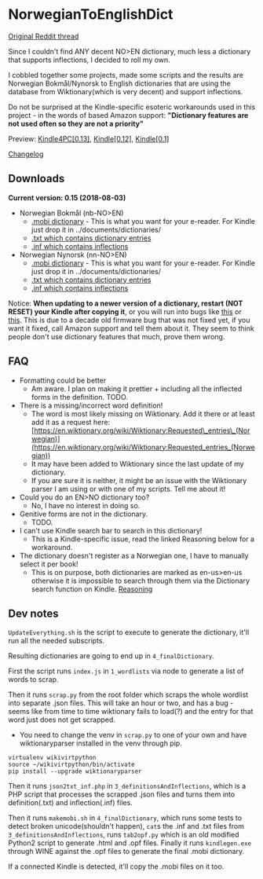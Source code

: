 # NorwegianToEnglishDict

[Original Reddit thread](https://www.reddit.com/r/norsk/comments/8woal0/nbnoen_dictionarynorsk_ordbok_for_kindle_and/)

Since I couldn't find ANY decent NO>EN dictionary, much less a dictionary that supports inflections, I decided to roll my own.

I cobbled together some projects, made some scripts and the results are Norwegian Bokmål/Nynorsk to English dictionaries that are using the database from Wiktionary(which is very decent) and support inflections.

Do not be surprised at the Kindle-specific esoteric workarounds used in this project - in the words of based Amazon support: **"Dictionary features are not used often so they are not a priority"**

Preview: [Kindle4PC[0.13]](https://i.imgur.com/JPE2LzQ.png), [Kindle[0.12]](https://i.imgur.com/oqwwjdA.png), [Kindle[0.1]](https://i.imgur.com/EJ23F8b.png)

[Changelog](https://gitlab.com/C0rn3j/NorwegianToEnglishDict/tags)

## Downloads

**Current version: 0.15 (2018-08-03)**

* Norwegian Bokmål (nb-NO>EN)
   * [.mobi dictionary](https://gitlab.com/C0rn3j/NorwegianToEnglishDict/blob/master/4_finalDictionary/nb-NOtoENdictionary.mobi) \- This is what you want for your e-reader. For Kindle just drop it in ../documents/dictionaries/
   * [.txt which contains dictionary entries](https://gitlab.com/C0rn3j/NorwegianToEnglishDict/blob/master/4_finalDictionary/nb-NOtoENdictionary.txt)
   * [.inf which contains inflections](https://gitlab.com/C0rn3j/NorwegianToEnglishDict/blob/master/4_finalDictionary/nb-NOtoENdictionary.inf)
* Norwegian Nynorsk (nn-NO>EN)
   * [.mobi dictionary](https://gitlab.com/C0rn3j/NorwegianToEnglishDict/blob/master/4_finalDictionary/nn-NOtoENdictionary.mobi) \- This is what you want for your e-reader. For Kindle just drop it in ../documents/dictionaries/
   * [.txt which contains dictionary entries](https://gitlab.com/C0rn3j/NorwegianToEnglishDict/blob/master/4_finalDictionary/nn-NOtoENdictionary.txt)
   * [.inf which contains inflections](https://gitlab.com/C0rn3j/NorwegianToEnglishDict/blob/master/4_finalDictionary/nn-NOtoENdictionary.inf)

Notice: **When updating to a newer version of a dictionary, restart (NOT RESET) your Kindle after copying it**, or you will run into bugs like [this](https://i.imgur.com/Tj8twU9.png) or [this](https://i.imgur.com/MKUdcEB.png). This is due to a decade old firmware bug that was not fixed yet, if you want it fixed, call Amazon support and tell them about it. They seem to think people don't use dictionary features that much, prove them wrong.

## FAQ

* Formatting could be better
   * Am aware. I plan on making it prettier + including all the inflected forms in the definition. TODO.
* There is a missing/incorrect word definition!
   * The word is most likely missing on Wiktionary. Add it there or at least add it as a request here: [https://en.wiktionary.org/wiki/Wiktionary:Requested\_entries\_(Norwegian)](https://en.wiktionary.org/wiki/Wiktionary:Requested_entries_(Norwegian))
   * It may have been added to Wiktionary since the last update of my dictionary.
   * If you are sure it is neither, it might be an issue with the Wiktionary parser I am using or with one of my scripts. Tell me about it!
* Could you do an EN>NO dictionary too?
   * No, I have no interest in doing so.
* Genitive forms are not in the dictionary.
   * TODO.
* I can't use Kindle search bar to search in this dictionary!
   * This is a Kindle-specific issue, read the linked Reasoning below for a workaround.
* The dictionary doesn't register as a Norwegian one, I have to manually select it per book!
   * This is on purpose, both dictionaries are marked as en-us>en-us otherwise it is impossible to search through them via the Dictionary search function on Kindle. [Reasoning](https://www.mobileread.com/forums/showthread.php?t=305372)

## Dev notes
`UpdateEverything.sh` is the script to execute to generate the dictionary, it'll run all the needed subscripts.

Resulting dictionaries are going to end up in `4_finalDictionary`.

First the script runs `index.js` in `1_wordlists` via node to generate a list of words to scrap.

Then it runs `scrap.py` from the root folder which scraps the whole wordlist into separate .json files. This will take an hour or two, and has a bug - seems like from time to time wiktionary fails to load(?) and the entry for that word just does not get scrapped.

* You need to change the venv in `scrap.py` to one of your own and have wiktionaryparser installed in the venv through pip.

```
virtualenv wikivirtpython
source ~/wikivirtpython/bin/activate
pip install --upgrade wiktionaryparser
```

Then it runs `json2txt_inf.php` in `3_definitionsAndInflections`, which is a PHP script that processes the scrapped .json files and turns them into definition(.txt) and inflection(.inf) files.

Then it runs `makemobi.sh` in `4_finalDictionary`, which runs some tests to detect broken unicode(shouldn't happen), `cat`s the .inf and .txt files from `3_definitionsAndInflections`, runs `tab2opf.py` which is an old modified Python2 script to generate .html and .opf files. Finally it runs `kindlegen.exe` through WINE against the .opf files to generate the final .mobi dictionary.

If a connected Kindle is detected, it'll copy the .mobi files on it too.